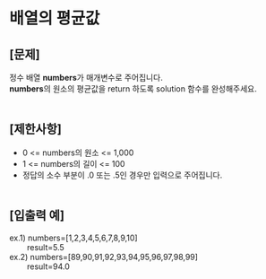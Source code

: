 # 배열의 평균값
## **[문제]**
정수 배열 **numbers**가 매개변수로 주어집니다.<br>
**numbers**의 원소의 평균값을 return 하도록 solution 함수를 완성해주세요.<br>
<br>

## **[제한사항]**
* 0 <= numbers의 원소 <= 1,000
* 1 <= numbers의 길이 <= 100
* 정답의 소수 부분이 .0 또는 .5인 경우만 입력으로 주어집니다.
<br><br>

## **[입출력 예]**
ex.1) numbers=[1,2,3,4,5,6,7,8,9,10]<br>
&nbsp;&nbsp;&nbsp;&nbsp;&nbsp;&nbsp;&nbsp;&nbsp;result=5.5<br>
ex.2) numbers=[89,90,91,92,93,94,95,96,97,98,99]<br>
&nbsp;&nbsp;&nbsp;&nbsp;&nbsp;&nbsp;&nbsp;&nbsp;result=94.0<br>
